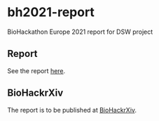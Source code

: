 # bh2021-report

BioHackathon Europe 2021 report for DSW project

## Report

See the report [here](paper.md).

## BioHackrXiv

The report is to be published at [BioHackrXiv](https://biohackrxiv.org).
